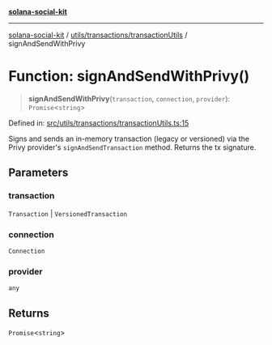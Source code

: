 [**solana-social-kit**](../../../../README.md)

***

[solana-social-kit](../../../../README.md) / [utils/transactions/transactionUtils](../README.md) / signAndSendWithPrivy

# Function: signAndSendWithPrivy()

> **signAndSendWithPrivy**(`transaction`, `connection`, `provider`): `Promise`\<`string`\>

Defined in: [src/utils/transactions/transactionUtils.ts:15](https://github.com/SendArcade/solana-social-starter/blob/03568260ca96ed63f77049843c721de1cb011893/src/utils/transactions/transactionUtils.ts#L15)

Signs and sends an in-memory transaction (legacy or versioned) via the
Privy provider's `signAndSendTransaction` method. Returns the tx signature.

## Parameters

### transaction

`Transaction` | `VersionedTransaction`

### connection

`Connection`

### provider

`any`

## Returns

`Promise`\<`string`\>
